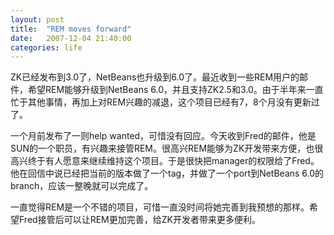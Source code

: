 ```yaml
---
layout: post
title:  "REM moves forward"
date:   2007-12-04 21:40:00
categories: life
---
```


ZK已经发布到3.0了，NetBeans也升级到6.0了。最近收到一些REM用户的邮件，希望REM能够升级到NetBeans 6.0，并且支持ZK2.5和3.0。由于半年来一直忙于其他事情，再加上对REM兴趣的减退，这个项目已经有7，8个月没有更新过了。

一个月前发布了一则help wanted，可惜没有回应。今天收到Fred的邮件，他是SUN的一个职员，有兴趣来接管REM。很高兴REM能够为ZK开发带来方便，也很高兴终于有人愿意来继续维持这个项目。于是很快把manager的权限给了Fred。他在回信中说已经把当前的版本做了一个tag，并做了一个port到NetBeans 6.0的branch，应该一整晚就可以完成了。

一直觉得REM是一个不错的项目，可惜一直没时间将她完善到我预想的那样。希望Fred接管后可以让REM更加完善，给ZK开发者带来更多便利。

